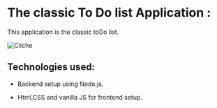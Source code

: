 # The classic To Do list Application :

This application is the classic toDo list.

![Cliche](https://media.giphy.com/media/YIwyMbrjUfM0MoQG00/giphy.gif)

## Technologies used:

- Backend setup using Node.js.

- Html,CSS and vanilla JS for frontend setup.
